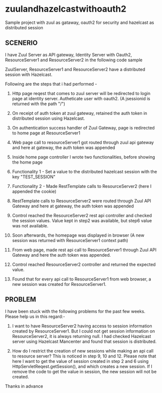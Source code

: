 # zuulandhazelcastwithoauth2
Sample project with zuul as gataway, oauth2 for security and hazelcast as distributed session

SCENERIO
--------------------------------------------------------------------------------------------------
I have Zuul Server as API gateway, Identity Server with Oauth2, ResourceServer1 and ResourceServer2 in the following code sample

ZuulServer, ResourceServer1 and ResourceServer2 have a distributed session with Hazelcast.

Following are the steps that i had performed - 
1. Http page reqest that comes to zuul server will be redirected to login page at identity server. Autheticate user with oauth2. (A jsessionid is returned with the path "/")

2. On receipt of auth token at zuul gateway, retained the auth token in distributed session using Hazelcast.

3. On authentication success handler of Zuul Gateway, page is redirected to home page at ResourceServer1

4. Web page call to resourceServer1 got routed through zuul api gateway and here at gateway, the auth token was appended

5. Inside home page controller I wrote two functionalities, before showing the home page

6. Functionality 1 - Set a value to the distributed hazelcast session with the key "TEST_SESSION"

7. Functionality 2 - Made RestTemplate calls to ResourceServer2 (here I appended the cookie)

8. RestTemplate calls to ResourceServer2 were routed through Zuul API Gateway and here at gateway, the auth token was appended

9. Control reached the ResourceServer2 rest api controller and checked the session values. Value kept in step2 was available, but step6 value was not available.

10. Soon afterwards, the homepage was displayed in browser (A new session was returned with ResourceServer1 context path)

11. From web page, made rest api call to ResourceServer1 through Zuul API Gateway and here the auth token was appended.

12. Control reached ResourceServer2 controller and returned the expected value.

13. Found that for every api call to ResourceServer1 from web browser, a new session was created for ResourceServer1.

PROBLEM
-------------------------------------------------------------------------------------------------------------
I have been stuck with the following problems for the past few weeks. Please help us in this regard:- 

1. I want to have ResourceServer2 having access to session information created by ResourceServer1. But I could not get session information on ResourceServer2, it is always returning null. I had checked Hazelcast server using Hazelcast Mancenter and found that session is distributed.

2. How do I restrict the creation of new sessions while making an api call to resource server? This is noticed in step 9, 10 and 12. Please note that here I want to get the value of session created in step 2 and 6 using HttpServletReqest.getSession(), and which creates a new session. If I remove the code to get the value in session,  the new session will not be created. 

Thanks in advance
